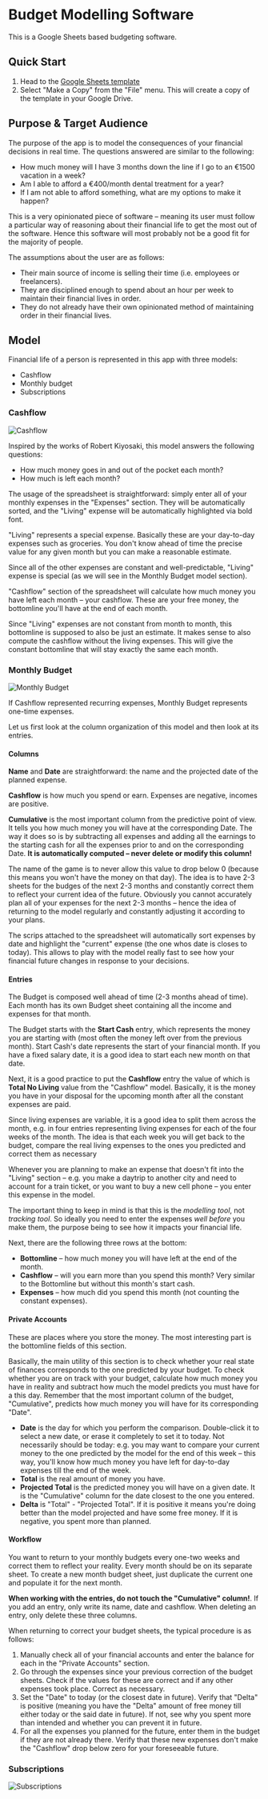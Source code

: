 # Budget Modelling Software
This is a Google Sheets based budgeting software.

## Quick Start
1. Head to the [Google Sheets template](https://docs.google.com/spreadsheets/d/1_75YNlc7KBPSW7d82w6NzdktaggdKgAb65zf3edk5-8/edit?usp=sharing)
2. Select "Make a Copy" from the "File" menu. This will create a copy of the template in your Google Drive.

## Purpose & Target Audience
The purpose of the app is to model the consequences of your financial decisions in real time. The questions answered are similar to the following:

- How much money will I have 3 months down the line if I go to an €1500 vacation in a week?
- Am I able to afford a €400/month dental treatment for a year?
- If I am not able to afford something, what are my options to make it happen?

This is a very opinionated piece of software – meaning its user must follow a particular way of reasoning about their financial life to get the most out of the software. Hence this software will most probably not be a good fit for the majority of people.

The assumptions about the user are as follows:

- Their main source of income is selling their time (i.e. employees or freelancers).
- They are disciplined enough to spend about an hour per week to maintain their financial lives in order.
- They do not already have their own opinionated method of maintaining order in their financial lives.

## Model
Financial life of a person is represented in this app with three models:

- Cashflow
- Monthly budget
- Subscriptions

### Cashflow
![Cashflow](/imgs/cashflow.png)

Inspired by the works of Robert Kiyosaki, this model answers the following questions:

- How much money goes in and out of the pocket each month?
- How much is left each month?

The usage of the spreadsheet is straightforward: simply enter all of your monthly expenses in the "Expenses" section. They will be automatically sorted, and the "Living" expense will be automatically highlighted via bold font.

"Living" represents a special expense. Basically these are your day-to-day expenses such as groceries. You don't know ahead of time the precise value for any given month but you can make a reasonable estimate.

Since all of the other expenses are constant and well-predictable, "Living" expense is special (as we will see in the Monthly Budget model section).

"Cashflow" section of the spreadsheet will calculate how much money you have left each month – your cashflow. These are your free money, the bottomline you'll have at the end of each month.

Since "Living" expenses are not constant from month to month, this bottomline is supposed to also be just an estimate. It makes sense to also compute the cashflow without the living expenses. This will give the constant bottomline that will stay exactly the same each month.

### Monthly Budget
![Monthly Budget](/imgs/budget.png)

If Cashflow represented recurring expenses, Monthly Budget represents one-time expenses.

Let us first look at the column organization of this model and then look at its entries.

#### Columns
__Name__ and __Date__ are straightforward: the name and the projected date of the planned expense.

__Cashflow__ is how much you spend or earn. Expenses are negative, incomes are positive.

__Cumulative__ is the most important column from the predictive point of view. It tells you how much money you will have at the corresponding Date. The way it does so is by subtracting all expenses and adding all the earnings to the starting cash for all the expenses prior to and on the corresponding Date. __It is automatically computed – never delete or modify this column!__

The name of the game is to never allow this value to drop below 0 (because this means you won't have the money on that day). The idea is to have 2-3 sheets for the budges of the next 2-3 months and constantly correct them to reflect your current idea of the future. Obviously you cannot accurately plan all of your expenses for the next 2-3 months – hence the idea of returning to the model regularly and constantly adjusting it according to your plans.

The scrips attached to the spreadsheet will automatically sort expenses by date and highlight the "current" expense (the one whos date is closes to today). This allows to play with the model really fast to see how your financial future changes in response to your decisions.

#### Entries
The Budget is composed well ahead of time (2-3 months ahead of time). Each month has its own Budget sheet containing all the income and expenses for that month.

The Budget starts with the __Start Cash__ entry, which represents the money you are starting with (most often the money left over from the previous month). Start Cash's date represents the start of your financial month. If you have a fixed salary date, it is a good idea to start each new month on that date.

Next, it is a good practice to put the __Cashflow__ entry the value of which is __Total No Living__ value from the "Cashflow" model. Basically, it is the money you have in your disposal for the upcoming month after all the constant expenses are paid.

Since living expenses are variable, it is a good idea to split them across the month, e.g. in four entries representing living expenses for each of the four weeks of the month. The idea is that each week you will get back to the budget, compare the real living expenses to the ones you predicted and correct them as necessary

Whenever you are planning to make an expense that doesn't fit into the "Living" section – e.g. you make a daytrip to another city and need to account for a train ticket, or you want to buy a new cell phone – you enter this expense in the model.

The important thing to keep in mind is that this is the _modelling tool_, not _tracking tool_. So ideally you need to enter the expenses _well before_ you make them, the purpose being to see how it impacts your financial life.

Next, there are the following three rows at the bottom:

- __Bottomline__ – how much money you will have left at the end of the month.
- __Cashflow__ – will you earn more than you spend this month? Very similar to the Bottomline but without this month's start cash.
- __Expenses__ – how much did you spend this month (not counting the constant expenses).

#### Private Accounts
These are places where you store the money. The most interesting part is the bottomline fields of this section.

Basically, the main utility of this section is to check whether your real state of finances corresponds to the one predicted by your budget. To check whether you are on track with your budget, calculate how much money you have in reality and subtract how much the model predicts you must have for a this day. Remember that the most important column of the budget, "Cumulative", predicts how much money you will have for its corresponding "Date".

- __Date__ is the day for which you perform the comparison. Double-click it to select a new date, or erase it completely to set it to today. Not necessarily should be today: e.g. you may want to compare your current money to the one predicted by the model for the end of this week – this way, you'll know how much money you have left for day-to-day expenses till the end of the week.
- __Total__ is the real amount of money you have.
- __Projected Total__ is the predicted money you will have on a given date. It is the "Cumulative" column for the date closest to the one you entered.
- __Delta__ is "Total" - "Projected Total". If it is positive it means you're doing better than the model projected and have some free money. If it is negative, you spent more than planned.

#### Workflow
You want to return to your monthly budgets every one-two weeks and correct them to reflect your reality. Every month should be on its separate sheet. To create a new month budget sheet, just duplicate the current one and populate it for the next month.

__When working with the entries, do not touch the "Cumulative" column!__. If you add an entry, only write its name, date and cashflow. When deleting an entry, only delete these three columns.

When returning to correct your budget sheets, the typical procedure is as follows:

1. Manually check all of your financial accounts and enter the balance for each in the "Private Accounts" section.
2. Go through the expenses since your previous correction of the budget sheets. Check if the values for these are correct and if any other expenses took place. Correct as necessary.
3. Set the "Date" to today (or the closest date in future). Verify that "Delta" is positive (meaning you have the "Delta" amount of free money till either today or the said date in future). If not, see why you spent more than intended and whether you can prevent it in future.
4. For all the expenses you planned for the future, enter them in the budget if they are not already there. Verify that these new expenses don't make the "Cashflow" drop below zero for your foreseeable future.

### Subscriptions
![Subscriptions](/imgs/subscrs.png)

